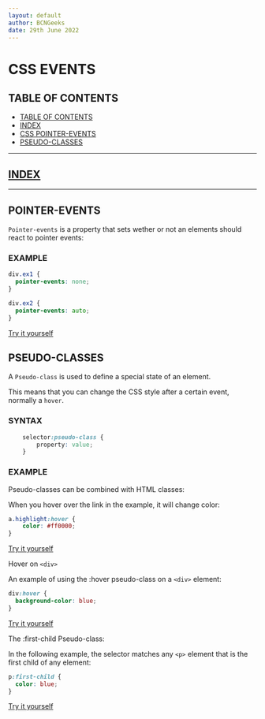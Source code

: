 ```yaml
---
layout: default
author: BCNGeeks
date: 29th June 2022
---
```


# CSS EVENTS

## TABLE OF CONTENTS

- [TABLE OF CONTENTS](#table-of-contents)
- [INDEX](#index)
- [CSS POINTER-EVENTS](#pointer-events)
- [PSEUDO-CLASSES](#pseudo-classes)

---

## [INDEX](./index.md)

---

## POINTER-EVENTS

`Pointer-events` is a property that sets wether or not an elements should react to pointer events:

### EXAMPLE

```CSS
div.ex1 {
  pointer-events: none;
}

div.ex2 {
  pointer-events: auto;
}
```

[Try it yourself](https://www.w3schools.com/cssref/tryit.asp?filename=trycss3_pointer-events)

## PSEUDO-CLASSES

A `Pseudo-class` is used to define a special state of an element.

This means that you can change the CSS style after a certain event, normally a `hover`.

### SYNTAX

```CSS
    selector:pseudo-class {
        property: value;
    }
```

### EXAMPLE

Pseudo-classes can be combined with HTML classes:

When you hover over the link in the example, it will change color:

```CSS
a.highlight:hover {
    color: #ff0000;
}
```

[Try it yourself](https://www.w3schools.com/css/tryit.asp?filename=trycss_pseudo-class)

Hover on `<div>`

An example of using the :hover pseudo-class on a `<div>` element:

```CSS
div:hover {
  background-color: blue;
}
```

[Try it yourself](https://www.w3schools.com/css/tryit.asp?filename=trycss_pseudo-class_hover_div)

The :first-child Pseudo-class:

In the following example, the selector matches any `<p>` element that is the first child of any element:

```CSS
p:first-child {
  color: blue;
}
```

[Try it yourself](https://www.w3schools.com/css/tryit.asp?filename=trycss_first-child1)
